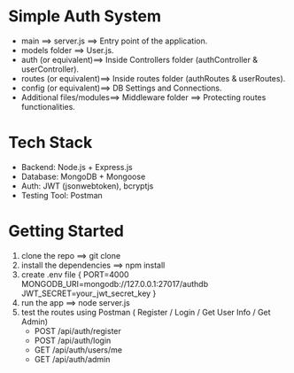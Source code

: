 # Simple Auth System
- main  ==> server.js ==> Entry point of the application.
- models folder ==> User.js.
- auth (or equivalent)==> Inside Controllers folder (authController & userController).
- routes (or equivalent)==> Inside routes folder (authRoutes & userRoutes).
- config (or equivalent)==> DB Settings and Connections.
- Additional files/modules==> Middleware folder ==> Protecting routes functionalities.
  
# Tech Stack
- Backend: Node.js + Express.js
- Database: MongoDB + Mongoose
- Auth: JWT (jsonwebtoken), bcryptjs
- Testing Tool: Postman

# Getting Started
1. clone the repo ==> git clone
2. install the dependencies ==> npm install
3. create .env file { PORT=4000
MONGODB_URI=mongodb://127.0.0.1:27017/authdb
JWT_SECRET=your_jwt_secret_key }
5. run the app ==> node server.js
6. test the routes using Postman ( Register / Login / Get User Info / Get Admin)
   - POST /api/auth/register
   - POST /api/auth/login
   - GET /api/auth/users/me
   - GET /api/auth/admin
